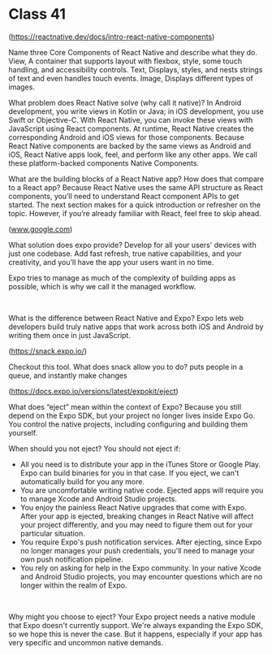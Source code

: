 # Class 41

(https://reactnative.dev/docs/intro-react-native-components)

Name three Core Components of React Native and describe what they do.
View, A container that supports layout with flexbox, style, some touch handling, and accessibility controls.  Text, 	Displays, styles, and nests strings of text and even handles touch events.  Image, 	Displays different types of images.
<br>

What problem does React Native solve (why call it native)?
In Android development, you write views in Kotlin or Java; in iOS development, you use Swift or Objective-C. With React Native, you can invoke these views with JavaScript using React components. At runtime, React Native creates the corresponding Android and iOS views for those components. Because React Native components are backed by the same views as Android and iOS, React Native apps look, feel, and perform like any other apps. We call these platform-backed components Native Components.
<br>

What are the building blocks of a React Native app? How does that compare to a React app?
Because React Native uses the same API structure as React components, you’ll need to understand React component APIs to get started. The next section makes for a quick introduction or refresher on the topic. However, if you’re already familiar with React, feel free to skip ahead.
<br>

(www.google.com)

What solution does expo provide?
Develop for all your users' devices with just one codebase. Add fast refresh, true native capabilities, and your creativity, and you'll have the app your users want in no time.
<br>

Expo tries to manage as much of the complexity of building apps as possible, which is why we call it the managed workflow.

<br>

What is the difference between React Native and Expo?
Expo lets web developers build truly native apps that work across both iOS and Android by writing them once in just JavaScript.
<br>

(https://snack.expo.io/)

Checkout this tool. What does snack allow you to do?
puts people in a queue, and instantly make changes
<br>

(https://docs.expo.io/versions/latest/expokit/eject)

What does “eject” mean within the context of Expo?
Because you still depend on the Expo SDK, but your project no longer lives inside Expo Go. You control the native projects, including configuring and building them yourself.
<br>

When should you not eject?
You should not eject if:
<ul>
<li>All you need is to distribute your app in the iTunes Store or Google Play. Expo can build binaries for you in that case. If you eject, we can't automatically build for you any more.</li>
<li>You are uncomfortable writing native code. Ejected apps will require you to manage Xcode and Android Studio projects.</li>
<li>You enjoy the painless React Native upgrades that come with Expo. After your app is ejected, breaking changes in React Native will affect your project differently, and you may need to figure them out for your particular situation.</li>
<li>You require Expo's push notification services. After ejecting, since Expo no longer manages your push credentials, you'll need to manage your own push notification pipeline.</li>
<li>You rely on asking for help in the Expo community. In your native Xcode and Android Studio projects, you may encounter questions which are no longer within the realm of Expo.</li>
</ul>
<br>

Why might you choose to eject?
Your Expo project needs a native module that Expo doesn't currently support. We're always expanding the Expo SDK, so we hope this is never the case. But it happens, especially if your app has very specific and uncommon native demands.
